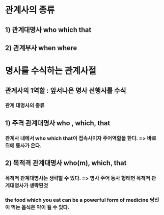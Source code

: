 # 관계사의 종류
## 1) 관계대명사 who which that

## 2) 관계부사 when where

# 명사를 수식하는 관계사절 

## 관계사의 1역할 : 앞서나온 명사 선행사를 수식

### 관계 대명사의 종류
## 1) 주격 관계대명사 who , which, that 
### 관계사 내에서 who which that이 접속사이자 주어역할을 한다. => 바로 뒤에 동사가 온다.
 


## 2) 목적격 관계대명사 who(m), which, that
### 목적격 관계대명사는 생략할 수 있다. => 명사 주어 동사 형태면 목적격 관계대명사가 생략된것
### the food which you eat can be a powerful form of medicine 당신이 먹는 음식은 약이 될 수 있다.


